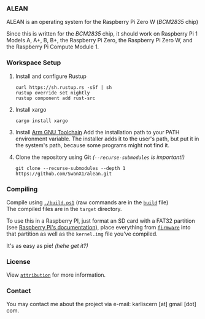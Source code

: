 ### ALEAN
ALEAN is an operating system for the Raspberry Pi Zero W (*BCM2835* chip)

Since this is written for the *BCM2835* chip, it should work on Raspberry Pi 1 Models A,
A+, B, B+, the Raspberry Pi Zero, the Raspberry Pi Zero W, and the Raspberry Pi Compute
Module 1.

### Workspace Setup
1. Install and configure Rustup
   ```
   curl https://sh.rustup.rs -sSf | sh
   rustup override set nightly
   rustup component add rust-src
   ```

2. Install xargo
   ```
   cargo install xargo
   ```

3. Install [Arm GNU Toolchain](https://developer.arm.com/Tools%20and%20Software/GNU%20Toolchain)
   Add the installation path to your PATH environment variable. The installer adds it to the user's path, but put it in the system's path, because some programs might not find it.

4. Clone the repository using Git *(`--recurse-submodules` is important!)*
   ```
   git clone --recurse-submodules --depth 1 https://github.com/SwanX1/alean.git
   ```

### Compiling
Compile using [`./build.ps1`](./build.ps1) (raw commands are in the [`build`](./build) file)<br>
The compiled files are in the `target` directory.

To use this in a Raspberry PI, just format an SD card with a FAT32 partition (see [Raspberry Pi's documentation](https://www.raspberrypi.com/documentation/computers/getting-started.html#sd-cards)), place everything from [`firmware`](./firmware/) into that partition as well as the `kernel.img` file you've compiled.
<!-- 
### Usage
This project is meant for a specific setup (the ili9341 display, for example), however you can freely configure it in code. The constants in code are meant to be changed.<br>
Any specific setup for any component is in the [`docs`](./docs) directory. -->

It's as easy as pie! *(hehe get it?)*

### License
View [`attribution`](./attribution/) for more information.

### Contact
You may contact me about the project via e-mail: karliscern [at] gmail [dot] com.
